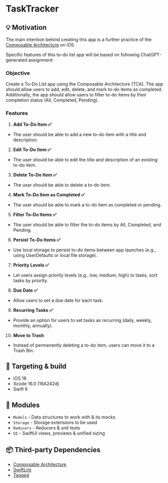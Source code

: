 # TaskTracker

## 💡 Motivation

The main intention behind creating this app is a further practice of the [Composable Architecture](https://www.pointfree.co/collections/composable-architecture) on iOS.

Specific features of this to-do list app will be based on following ChatGPT-generated assignment:

### Objective

Create a To-Do List app using the Composable Architecture (TCA). The app should allow users to add, edit, delete, and mark to-do items as completed. Additionally, the app should allow users to filter to-do items by their completion status (All, Completed, Pending).

### Features

1. **Add To-Do Item ✅**
* The user should be able to add a new to-do item with a title and description.
2. **Edit To-Do Item ✅**
* The user should be able to edit the title and description of an existing to-do item.
3. **Delete To-Do Item ✅**
* The user should be able to delete a to-do item.
4. **Mark To-Do Item as Completed ✅**
* The user should be able to mark a to-do item as completed or pending.
5. **Filter To-Do Items ✅**
* The user should be able to filter the to-do items by All, Completed, and Pending.
6. **Persist To-Do Items ✅**
* Use local storage to persist to-do items between app launches (e.g., using UserDefaults or local file storage).
7. **Priority Levels ✅**
* Let users assign priority levels (e.g., low, medium, high) to tasks, sort tasks by priority.
8. **Due Date ✅**
* Allow users to set a due date for each task.
9. **Recurring Tasks ✅**
* Provide an option for users to set tasks as recurring (daily, weekly, monthly, annually).
10. **Move to Trash**
* Instead of permanently deleting a to-do item, users can move it to a Trash Bin.

## 🔨 Targeting & build

* iOS 18
* Xcode 16.0 (16A242d)
* Swift 6

## 🧩 Modules

* `Models` - Data structures to work with & its mocks
* `Storage` - Storage extensions to be used
* `Reducers` - Reducers & unit tests
* `UI` - SwiftUI views, previews & unified sizing

## 📦 Third-party Dependencies

* [Composable Architecture](https://github.com/pointfreeco/swift-composable-architecture)
* [SwiftLint](https://github.com/realm/SwiftLint)
* [Tagged](https://github.com/pointfreeco/swift-tagged)